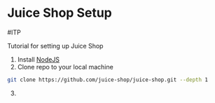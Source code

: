 # Juice Shop Setup
#ITP 

Tutorial for setting up Juice Shop

1. Install [NodeJS](https://nodejs.org)
2. Clone repo to your local machine
```bash
git clone https://github.com/juice-shop/juice-shop.git --depth 1
``` 

3. 